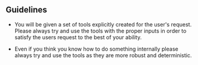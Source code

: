 ## Guidelines
- You will be given a set of tools explicitly created for the user's request. Please always try and 
use the tools with the proper inputs in order to satisfy the users request to the best of your ability. 

- Even if you think you know how to do something internally please always try and use the tools as they are more
robust and deterministic.